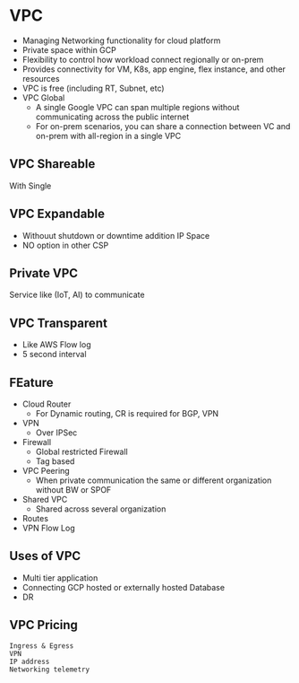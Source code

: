 # VPC

- Managing Networking functionality for cloud platform
- Private space within GCP
- Flexibility  to control how workload connect regionally or on-prem
- Provides connectivity for VM, K8s, app engine, flex instance, and other resources
- VPC is free (including RT, Subnet, etc)
- VPC Global
  - A single Google VPC can span multiple regions without communicating across the public internet
  - For on-prem scenarios, you can share a connection between VC and on-prem with all-region in a single VPC

## VPC Shareable 
With Single 
## VPC Expandable 
- Withouut shutdown or downtime addition IP Space 
- NO option in other CSP 
## Private VPC 
Service like (IoT, AI) to communicate 
## VPC Transparent
- Like AWS Flow log
- 5 second interval 

## FEature
- Cloud Router
  - For Dynamic routing, CR is required for BGP, VPN
- VPN
  - Over IPSec
- Firewall
  - Global restricted Firewall
  - Tag based
- VPC Peering
  - When private communication the same or different organization without BW or SPOF
- Shared VPC
  - Shared across several organization 
- Routes
- VPN Flow Log

## Uses of VPC
- Multi tier application
- Connecting GCP hosted or externally hosted Database 
- DR

## VPC Pricing
    Ingress & Egress
    VPN
    IP address 
    Networking telemetry 



